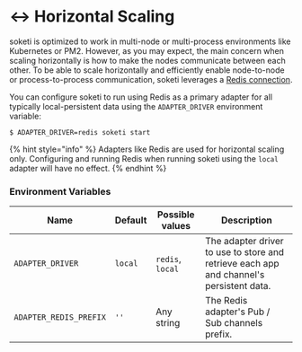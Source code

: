 # ↔ Horizontal Scaling

soketi is optimized to work in multi-node or multi-process environments like Kubernetes or PM2. However, as you may expect, the main concern when scaling horizontally is how to make the nodes communicate between each other. To be able to scale horizontally and efficiently enable node-to-node or process-to-process communication, soketi leverages a [Redis connection](../getting-started/redis-configuration.md).

You can configure soketi to run using Redis as a primary adapter for all typically local-persistent data using the `ADAPTER_DRIVER` environment variable:

```
$ ADAPTER_DRIVER=redis soketi start
```

{% hint style="info" %}
Adapters like Redis are used for horizontal scaling only. Configuring and running Redis when running soketi using the `local` adapter will have no effect.
{% endhint %}

### Environment Variables

| Name                   | Default | Possible values  | Description                                                                              |
| ---------------------- | ------- | ---------------- | ---------------------------------------------------------------------------------------- |
| `ADAPTER_DRIVER`       | `local` | `redis`, `local` | The adapter driver to use to store and retrieve each app and channel's persistent data. |
| `ADAPTER_REDIS_PREFIX` | `''`    | Any string       | The Redis adapter's Pub / Sub channels prefix.                                             |

